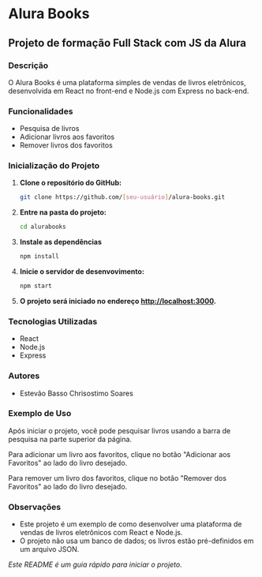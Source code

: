# Alura Books

## Projeto de formação Full Stack com JS da Alura

### Descrição

O Alura Books é uma plataforma simples de vendas de livros eletrônicos, desenvolvida em React no front-end e Node.js com Express no back-end.

### Funcionalidades

- Pesquisa de livros
- Adicionar livros aos favoritos
- Remover livros dos favoritos

### Inicialização do Projeto

1. **Clone o repositório do GitHub:**
   ```bash
   git clone https://github.com/[seu-usuário]/alura-books.git

2. **Entre na pasta do projeto:**
   ```bash
   cd alurabooks
   
3. **Instale as dependências**
   ```bash
   npm install

4. **Inicie o servidor de desenvovimento:**
   ```bash
   npm start

5. **O projeto será iniciado no endereço [http://localhost:3000](http://localhost:3000).**

### Tecnologias Utilizadas

- React
- Node.js
- Express

### Autores

- Estevão Basso Chrisostimo Soares

### Exemplo de Uso

Após iniciar o projeto, você pode pesquisar livros usando a barra de pesquisa na parte superior da página.

Para adicionar um livro aos favoritos, clique no botão "Adicionar aos Favoritos" ao lado do livro desejado.

Para remover um livro dos favoritos, clique no botão "Remover dos Favoritos" ao lado do livro desejado.

### Observações

- Este projeto é um exemplo de como desenvolver uma plataforma de vendas de livros eletrônicos com React e Node.js.
- O projeto não usa um banco de dados; os livros estão pré-definidos em um arquivo JSON.

*Este README é um guia rápido para iniciar o projeto.*
